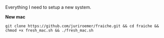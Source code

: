 Everything I need to setup a new system.

**New mac**

```
git clone https://github.com/juriroemer/fraiche.git && cd fraiche && chmod +x fresh_mac.sh && ./fresh_mac.sh
```
